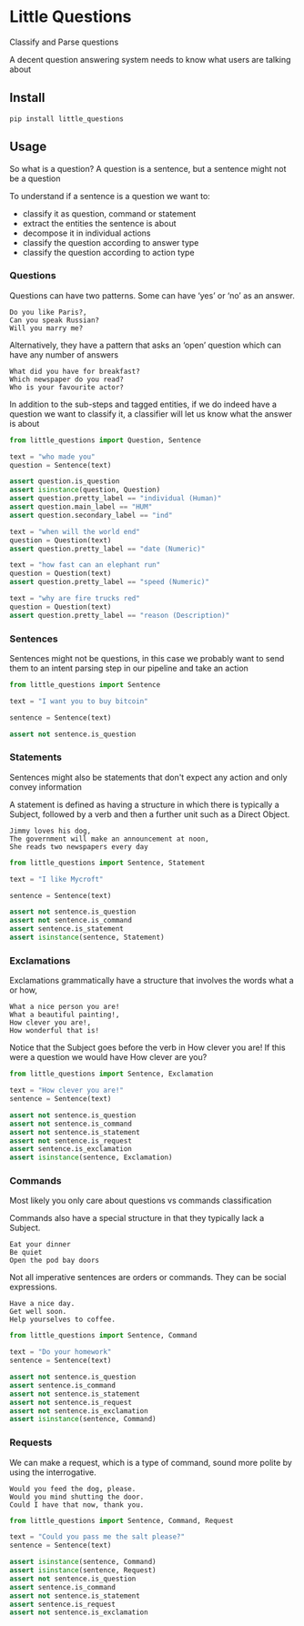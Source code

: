 # Little Questions

Classify and Parse questions

A decent question answering system needs to know what users are talking about


## Install

    pip install little_questions

## Usage

So what is a question? A question is a sentence, but a sentence might not be a
question

To understand if a sentence is a question we want to:

- classify it as question, command or statement
- extract the entities the sentence is about
- decompose it in individual actions
- classify the question according to answer type
- classify the question according to action type

### Questions

Questions can have two patterns. Some can have ‘yes’ or ‘no’ as an answer.

    Do you like Paris?,
    Can you speak Russian?
    Will you marry me?

Alternatively, they have a pattern that asks an ‘open’ question which can have
any number of answers

    What did you have for breakfast?
    Which newspaper do you read?
    Who is your favourite actor?

In addition to the sub-steps and tagged entities, if we do indeed have a
question we want to classify it, a classifier will let us know what the answer
is about

```python
from little_questions import Question, Sentence

text = "who made you"
question = Sentence(text)

assert question.is_question
assert isinstance(question, Question)
assert question.pretty_label == "individual (Human)"
assert question.main_label == "HUM"
assert question.secondary_label == "ind"

text = "when will the world end"
question = Question(text)
assert question.pretty_label == "date (Numeric)"

text = "how fast can an elephant run"
question = Question(text)
assert question.pretty_label == "speed (Numeric)"

text = "why are fire trucks red"
question = Question(text)
assert question.pretty_label == "reason (Description)"
```

### Sentences

Sentences might not be questions, in this case we probably want to send them to
an intent parsing step in our pipeline and take an action

```python
from little_questions import Sentence

text = "I want you to buy bitcoin"

sentence = Sentence(text)

assert not sentence.is_question


```

### Statements

Sentences might also be statements that don't expect any action and only convey
information

A statement is defined as having a structure in which there is typically a
Subject, followed by a verb and then a further unit such as a Direct Object.

    Jimmy loves his dog,
    The government will make an announcement at noon,
    She reads two newspapers every day

```python
from little_questions import Sentence, Statement

text = "I like Mycroft"

sentence = Sentence(text)

assert not sentence.is_question
assert not sentence.is_command
assert sentence.is_statement
assert isinstance(sentence, Statement)
```

### Exclamations

Exclamations grammatically have a structure that involves the words what a or
how,

    What a nice person you are!
    What a beautiful painting!,
    How clever you are!,
    How wonderful that is!

Notice that the Subject goes before the verb in How clever you are! If this
were a question we would have How clever are you?

```python
from little_questions import Sentence, Exclamation

text = "How clever you are!"
sentence = Sentence(text)

assert not sentence.is_question
assert not sentence.is_command
assert not sentence.is_statement
assert not sentence.is_request
assert sentence.is_exclamation
assert isinstance(sentence, Exclamation)
```

### Commands

Most likely you only care about questions vs commands classification

Commands also have a special structure in that they typically lack a Subject.

    Eat your dinner
    Be quiet
    Open the pod bay doors

Not all imperative sentences are orders or commands. They can be social
expressions.

    Have a nice day.
    Get well soon.
    Help yourselves to coffee.

```python
from little_questions import Sentence, Command

text = "Do your homework"
sentence = Sentence(text)

assert not sentence.is_question
assert sentence.is_command
assert not sentence.is_statement
assert not sentence.is_request
assert not sentence.is_exclamation
assert isinstance(sentence, Command)

```

### Requests

We can make a request, which is a type of command, sound more polite by using
the interrogative.

    Would you feed the dog, please.
    Would you mind shutting the door.
    Could I have that now, thank you.

```python
from little_questions import Sentence, Command, Request

text = "Could you pass me the salt please?"
sentence = Sentence(text)

assert isinstance(sentence, Command)
assert isinstance(sentence, Request)
assert not sentence.is_question
assert sentence.is_command
assert not sentence.is_statement
assert sentence.is_request
assert not sentence.is_exclamation

```
   